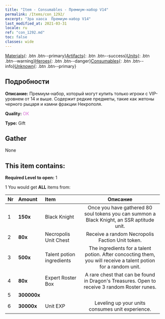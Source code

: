 ```yaml
---
title: "Item - Consumables - Премиум-набор V14"
permalink: /Items/con_1292/
excerpt: "Эра хаоса  Премиум-набор V14"
last_modified_at: 2021-03-31
locale: ru
ref: "con_1292.md"
toc: false
classes: wide
---
```

 [Materials](/ru/Items/){: .btn .btn--primary}[Artifacts](/ru/Items/Artifacts/){: .btn .btn--success}[Units](/ru/Items/Units/){: .btn .btn--warning}[Heroes](/ru/Items/Heroes/){: .btn .btn--danger}[Consumables](/ru/Items/Consumables/){: .btn .btn--info}[Unknown](/ru/Items/Unknown/){: .btn .btn--primary}

## Подробности
 **Описание:** Премиум-набор, который могут купить только игроки с VIP-уровнем от 14 и выше. Содержит редкие предметы, такие как жетоны черного рыцаря и камни фракции Некрополя.

 **Quality:** <span style="color: #DA70D6">OK</span>

 **Type:** Gift

## Gather

  None

## This item contains:

 **Required Level to open:** 1

 1 You would get **ALL** items  from:

  | Nr | Amount |     Item    | Описание |
  |:---|:-------|:------------|:-----------:|
  | 1 |  **150x** | Black Knight | Once you have gathered 80 soul tokens you can summon a Black Knight, an SSR aptitude unit.  | 
  | 2 |  **80x** | Necropolis Unit Chest | Receive a random Necropolis Faction Unit token.  | 
  | 3 |  **500x** | Talent potion ingredients | The ingredients for a talent potion. After concocting them, you will receive a talent potion for a random unit.   | 
  | 4 |  **80x** | Expert Roster Box | A rare chest that can be found in Dragon's Treasures. Open to receive 3 random Roster runes.  | 
  | 5 |  **300000x** | <i class="fas fa-coins"/> |  | 
  | 6 |  **30000x** | Unit EXP | Leveling up your units consumes unit experience.  | 
